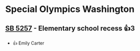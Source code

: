 # Special Olympics Washington

## [SB 5257](/bill/2023-24/sb/5257/) - Elementary school recess 👍3  
* 👍 Emily Carter
